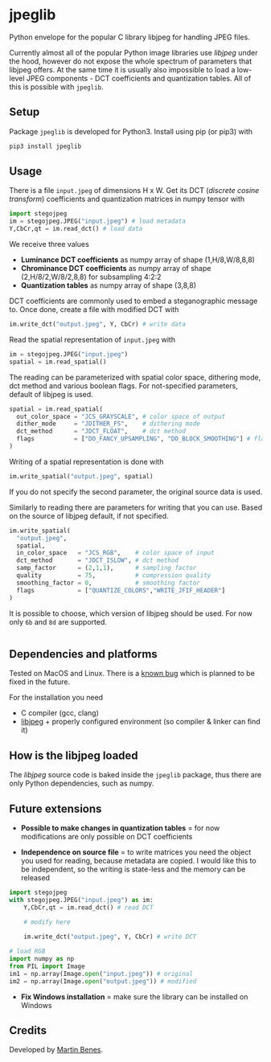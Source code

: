 # jpeglib

Python envelope for the popular C library libjpeg for handling JPEG files.

Currently almost all of the popular Python image libraries use *libjpeg* under the hood, however do not expose the whole spectrum of parameters that libjpeg offers. At the same time it is usually also impossible to load a low-level JPEG components - DCT coefficients and quantization tables. All of this is possible with `jpeglib`.

## Setup

Package `jpeglib` is developed for Python3. Install using pip (or pip3) with

```bash
pip3 install jpeglib
```

## Usage

There is a file `input.jpeg` of dimensions H x W. Get its DCT (*discrete cosine transform*) coefficients and quantization matrices in numpy tensor with

```python
import stegojpeg
im = stegojpeg.JPEG("input.jpeg") # load metadata
Y,CbCr,qt = im.read_dct() # load data
```

We receive three values

* **Luminance DCT coefficients** as numpy array of shape (1,H/8,W/8,8,8)
* **Chrominance DCT coefficients** as numpy array of shape (2,H/8/2,W/8/2,8,8) for subsampling 4:2:2
* **Quantization tables** as numpy array of shape (3,8,8)

DCT coefficients are commonly used to embed a steganographic message to. Once done, create a file with modified DCT with

```python
im.write_dct("output.jpeg", Y, CbCr) # write data
```

Read the spatial representation of `input.jpeg` with

```python
im = stegojpeg.JPEG("input.jpeg")
spatial = im.read_spatial()
```

The reading can be parameterized with spatial color space, dithering mode, dct method and various boolean flags.
For not-specified parameters, default of libjpeg is used. 

```python
spatial = im.read_spatial(
  out_color_space = "JCS_GRAYSCALE", # color space of output
  dither_mode     = "JDITHER_FS",    # dithering mode
  dct_method      = "JDCT_FLOAT",    # dct method
  flags           = ["DO_FANCY_UPSAMPLING", "DO_BLOCK_SMOOTHING"] # flags to be set true
)
```

Writing of a spatial representation is done with

```python
im.write_spatial("output.jpeg", spatial)
```

If you do not specify the second parameter, the original source data is used.

Similarly to reading there are parameters for writing that you can use.
Based on the source of libjpeg default, if not specified.

```python
im.write_spatial(
  "output.jpeg",
  spatial,
  in_color_space   = "JCS_RGB",    # color space of input
  dct_method       = "JDCT_ISLOW", # dct method
  samp_factor      = (2,1,1),      # sampling factor
  quality          = 75,           # compression quality
  smoothing_factor = 0,            # smoothing factor
  flags            = ["QUANTIZE_COLORS","WRITE_JFIF_HEADER"]
)
```

It is possible to choose, which version of libjpeg should be used. For now only `6b` and `8d` are supported.

```python

```

## Dependencies and platforms

Tested on MacOS and Linux. There is a [known bug](https://stackoverflow.com/questions/49299905/error-lnk2001-unresolved-external-symbol-pyinit) which is planned to be fixed in the future.

For the installation you need

* C compiler (gcc, clang)
* [libjpeg](http://libjpeg.sourceforge.net/) + properly configured environment (so compiler & linker can find it)

## How is the libjpeg loaded

The *libjpeg* source code is baked inside the `jpeglib` package, thus there are only Python dependencies, such as numpy.

## Future extensions

* **Possible to make changes in quantization tables** = for now modifications are only possible on DCT coefficients

* **Independence on source file** = to write matrices you need the object you used for reading, because metadata are copied. I would like this to be independent, so the writing is state-less and the memory can be released

```python
import stegojpeg
with stegojpeg.JPEG("input.jpeg") as im:
    Y,CbCr,qt = im.read_dct() # read DCT

    # modify here
    
    im.write_dct("output.jpeg", Y, CbCr) # write DCT

# load RGB
import numpy as np
from PIL import Image
im1 = np.array(Image.open("input.jpeg")) # original
im2 = np.array(Image.open("output.jpeg")) # modified
```

* **Fix Windows installation** = make sure the library can be installed on Windows

## Credits

Developed by [Martin Benes](https://github.com/martinbenes1996).